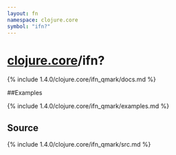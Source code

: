 ```yaml
---
layout: fn
namespace: clojure.core
symbol: "ifn?"
---
```


# [clojure.core](../)/ifn?

{% include 1.4.0/clojure.core/ifn_qmark/docs.md %}

##Examples

{% include 1.4.0/clojure.core/ifn_qmark/examples.md %}
## Source
{% include 1.4.0/clojure.core/ifn_qmark/src.md %}

